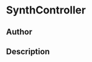 # SynthController

## Author

<!-- Insert Your Name Here -->

## Description

<!-- Describe your example here -->
